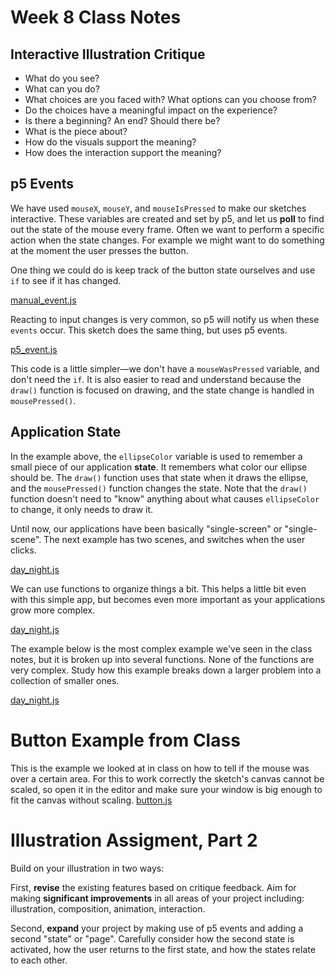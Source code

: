 # Week 8 Class Notes

## Interactive Illustration Critique

- What do you see?
- What can you do?
- What choices are you faced with? What options can you choose from?
- Do the choices have a meaningful impact on the experience?
- Is there a beginning? An end? Should there be?
- What is the piece about?
- How do the visuals support the meaning?
- How does the interaction support the meaning?

## p5 Events
We have used `mouseX`, `mouseY`, and `mouseIsPressed` to make our sketches interactive. These variables are created and set by p5, and let us **poll** to find out the state of the mouse every frame. Often we want to perform a specific action when the state changes. For example we might want to do something at the moment the user presses the button.

One thing we could do is keep track of the button state ourselves and use `if` to see if it has changed.

<a href="manual_event.js" class="p5_example show-lab show-lab-link hidden">manual_event.js</a>

Reacting to input changes is very common, so p5 will notify us when these `events` occur. This sketch does the same thing, but uses p5 events.

<a href="p5_event.js" class="p5_example show-lab show-lab-link hidden">p5_event.js</a>

This code is a little simpler—we don't have a `mouseWasPressed` variable, and don't need the `if`. It is also easier to read and understand because the `draw()` function is focused on drawing, and the state change is handled in `mousePressed()`.

## Application State

In the example above, the `ellipseColor` variable is used to remember a small piece of our application **state**. It remembers what color our ellipse should be. The `draw()` function uses that state when it draws the ellipse, and the `mousePressed()` function changes the state. Note that the `draw()` function doesn't need to "know" anything about what causes `ellipseColor` to change, it only needs to draw it. 

Until now, our applications have been basically "single-screen" or "single-scene". The next example has two scenes, and switches when the user clicks.

<a href="day_night.js" class="p5_example show-lab show-lab-link hidden">day_night.js</a>

We can use functions to organize things a bit. This helps a little bit even with this simple app, but becomes even more important as your applications grow more complex.

<a href="day_night_functions.js" class="p5_example show-lab show-lab-link hidden">day_night.js</a>

The example below is the most complex example we've seen in the class notes, but it is broken up into several functions. None of the functions are very complex. Study how this example breaks down a larger problem into a collection of smaller ones.

<a href="day_night_complex.js" class="p5_example show-lab show-lab-link hidden">day_night.js</a>



# Button Example from Class

This is the example we looked at in class on how to tell if the mouse was over a certain area. For this to work correctly the sketch's canvas cannot be scaled, so open it in the editor and make sure your window is big enough to fit the canvas without scaling.
<a href="button.js" class="p5_example show-lab show-lab-link hidden">button.js</a>


# Illustration Assigment, Part 2

Build on your illustration in two ways: 

First, **revise** the existing features based on critique feedback. Aim for making **significant improvements** in all areas of your project including: illustration, composition, animation, interaction.

Second, **expand** your project by making use of p5 events and adding a second "state" or "page". Carefully consider how the second state is activated, how the user returns to the first state, and how the states relate to each other.






